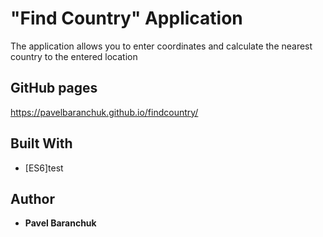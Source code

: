 # "Find Country" Application

The application allows you to enter coordinates and calculate the nearest country to the entered location

## GitHub pages

https://pavelbaranchuk.github.io/findcountry/

## Built With

* [ES6]test

## Author

* **Pavel Baranchuk**
